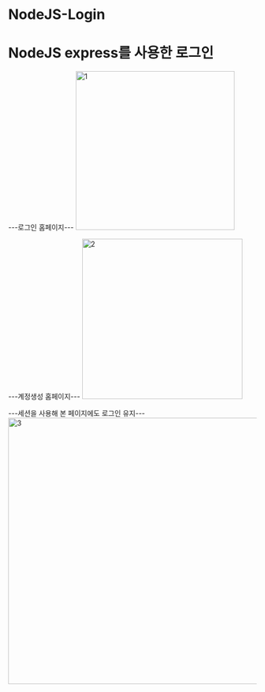# NodeJS-Login

<h1>NodeJS express를 사용한 로그인</h1>

---로그인 홈페이지---
<img width="322" alt="1" src="https://github.com/baskduf/NodeJS-Login/assets/20144414/4bb71edb-363b-4b64-859c-b7837abafef9">

---계정생성 홈페이지---
<img width="325" alt="2" src="https://github.com/baskduf/NodeJS-Login/assets/20144414/bec2ed90-d6ca-4661-b441-97718111f045">

---세션을 사용해 본 페이지에도 로그인 유지---
<img width="540" alt="3" src="https://github.com/baskduf/NodeJS-Login/assets/20144414/d226d737-2dbc-40eb-9d8f-5c4e054ef0a1">
